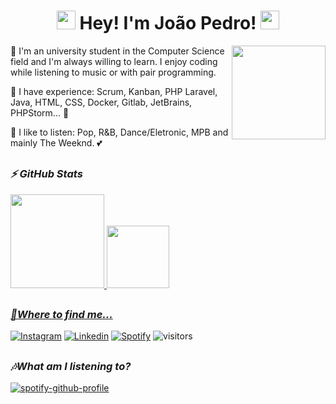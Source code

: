 <h1 align="center" ><img src="https://slackmojis.com/emojis/10521-meow_code/download" width="30"/> Hey! I'm João Pedro! <img src="https://slackmojis.com/emojis/10521-meow_code/download" width="30"/></h1>
<img align='right' src='https://media.discordapp.net/attachments/847481872115040289/965440401081241600/picasion.com_d00945cba18436568971401eb5d0c0e5.gif' width='150"'>
<p>👋 I'm an university student in the Computer Science field and I'm always willing to learn. I enjoy coding while listening to music or with pair programming.</p>
<p>🌱 I have experience: Scrum, Kanban, PHP Laravel, Java, HTML, CSS, Docker, Gitlab, JetBrains, PHPStorm... 🤔</p>
<p>🎼 I like to listen: Pop, R&B, Dance/Eletronic, MPB and mainly The Weeknd. 💕 </p>

<h2></h2>

### <i>⚡ GitHub Stats</i>

<div>
  <a href="https://github.com/pedrozle">
  <img height="150em" src="https://github-readme-stats.vercel.app/api?username=pedrozle&show_icons=true&theme=dracula&include_all_commits=true&count_private=true"/>
  <img height="100em" src="https://github-readme-stats.vercel.app/api/top-langs/?username=pedrozle&layout=compact&langs_count=7&theme=dracula"/>
</div>
<h2></h2>
  
### <i>🤙Where to find me...</i>

[![Instagram](https://img.shields.io/badge/Instagram-%23E4405F.svg?style=for-the-badge&logo=Instagram&logoColor=white)](https://www.instagram.com/p_dr_zl/)
[![Linkedin](https://img.shields.io/badge/Linkedin-0077B5.svg?style=for-the-badge&logo=Linkedin&logoColor=white)](https://www.linkedin.com/in/pedrozle/)
[![Spotify](https://img.shields.io/badge/Spotify-1ED760?&style=for-the-badge&logo=spotify&logoColor=white)](https://open.spotify.com/user/214kcdjp236xsg3vtthx5jfjy)
<a> <img src="https://visitor-badge.glitch.me/badge?page_id=thaniabeatriz.visitor-badge" alt="visitors"></a>
<h2></h2>
  
### <i>🎶What am I listening to?</i>

[![spotify-github-profile](https://spotify-github-profile.vercel.app/api/view?uid=214kcdjp236xsg3vtthx5jfjy&cover_image=true&theme=natemoo-re&bar_color=ffdd00&bar_color_cover=false)](https://github.com/kittinan/spotify-github-profile)


<!--
**Pedrozle/pedrozle** is a ✨ _special_ ✨ repository because its `README.md` (this file) appears on your GitHub profile.

Here are some ideas to get you started:

- 🔭 I’m currently working d
- 🌱 I’m currently learning ...
- 👯 I’m looking to collaborate on ...
- 🤔 I’m looking for help with ...
- 💬 Ask me about ...
- 📫 How to reach me: ...
- 😄 Pronouns: ...
- ⚡ Fun fact: ...
-->
